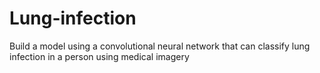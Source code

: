 # Lung-infection
Build a model using a convolutional neural network that can classify lung infection in a person using medical imagery
